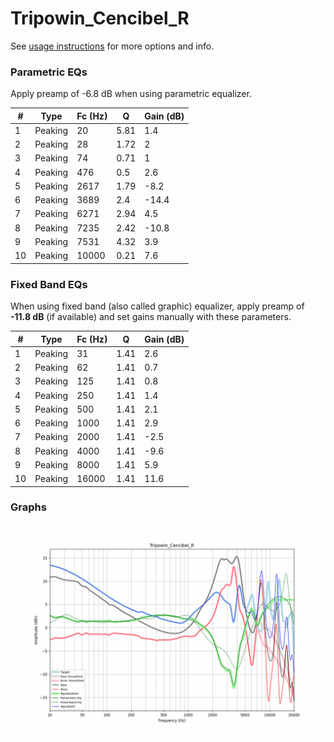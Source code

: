 # Tripowin_Cencibel_R
See [usage instructions](https://github.com/jaakkopasanen/AutoEq#usage) for more options and info.

### Parametric EQs
Apply preamp of -6.8 dB when using parametric equalizer.

|   # | Type    |   Fc (Hz) |    Q |   Gain (dB) |
|-----|---------|-----------|------|-------------|
|   1 | Peaking |        20 | 5.81 |         1.4 |
|   2 | Peaking |        28 | 1.72 |         2   |
|   3 | Peaking |        74 | 0.71 |         1   |
|   4 | Peaking |       476 | 0.5  |         2.6 |
|   5 | Peaking |      2617 | 1.79 |        -8.2 |
|   6 | Peaking |      3689 | 2.4  |       -14.4 |
|   7 | Peaking |      6271 | 2.94 |         4.5 |
|   8 | Peaking |      7235 | 2.42 |       -10.8 |
|   9 | Peaking |      7531 | 4.32 |         3.9 |
|  10 | Peaking |     10000 | 0.21 |         7.6 |

### Fixed Band EQs
When using fixed band (also called graphic) equalizer, apply preamp of **-11.8 dB** (if available) and set gains manually with these parameters.

|   # | Type    |   Fc (Hz) |    Q |   Gain (dB) |
|-----|---------|-----------|------|-------------|
|   1 | Peaking |        31 | 1.41 |         2.6 |
|   2 | Peaking |        62 | 1.41 |         0.7 |
|   3 | Peaking |       125 | 1.41 |         0.8 |
|   4 | Peaking |       250 | 1.41 |         1.4 |
|   5 | Peaking |       500 | 1.41 |         2.1 |
|   6 | Peaking |      1000 | 1.41 |         2.9 |
|   7 | Peaking |      2000 | 1.41 |        -2.5 |
|   8 | Peaking |      4000 | 1.41 |        -9.6 |
|   9 | Peaking |      8000 | 1.41 |         5.9 |
|  10 | Peaking |     16000 | 1.41 |        11.6 |

### Graphs
![](./Tripowin_Cencibel_R.png)
